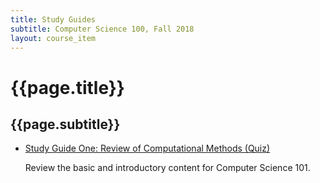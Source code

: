 ```yaml
---
title: Study Guides
subtitle: Computer Science 100, Fall 2018
layout: course_item
---
```


# {{page.title}}
## {{page.subtitle}}

<ul>

<li><a href="https://github.com/Allegheny-Computer-Science-101-F2018/cs101-F2018-sheets/releases/download/cs101F2018_sheets-9.0.0/cs101F2018_studyguide_quiz01.pdf">Study Guide One: Review of Computational Methods
(Quiz)</a> <p>Review the basic and introductory content for Computer Science
101.</p>

</ul>
